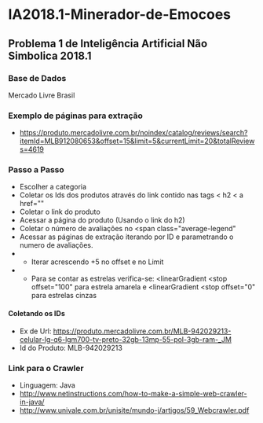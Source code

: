 # IA2018.1-Minerador-de-Emocoes
## Problema 1 de Inteligência Artificial Não Simbolica 2018.1

### Base de Dados

Mercado Livre Brasil

### Exemplo de páginas para extração

* https://produto.mercadolivre.com.br/noindex/catalog/reviews/search?itemId=MLB912080653&offset=15&limit=5&currentLimit=20&totalReviews=4619

### Passo a Passo

* Escolher a categoria
* Coletar os Ids dos produtos através do link contido nas tags < h2 < a href=""
* Coletar o link do produto
* Acessar a página do produto (Usando o link do h2)
* Coletar o número de avaliações no <span class="average-legend"
* Acessar as páginas de extração iterando por ID e parametrando o numero de avaliações.
* * Iterar acrescendo +5 no offset e no Limit
* * Para se contar as estrelas verifica-se: <linearGradient <stop offset="100" para estrela amarela e <linearGradient <stop offset="0" para estrelas cinzas
    


#### Coletando os IDs

* Ex de Url: https://produto.mercadolivre.com.br/MLB-942029213-celular-lg-q6-lgm700-tv-preto-32gb-13mp-55-pol-3gb-ram-_JM
* Id do Produto: MLB-942029213


### Link para o Crawler
* Linguagem: Java
* http://www.netinstructions.com/how-to-make-a-simple-web-crawler-in-java/
* http://www.univale.com.br/unisite/mundo-j/artigos/59_Webcrawler.pdf
